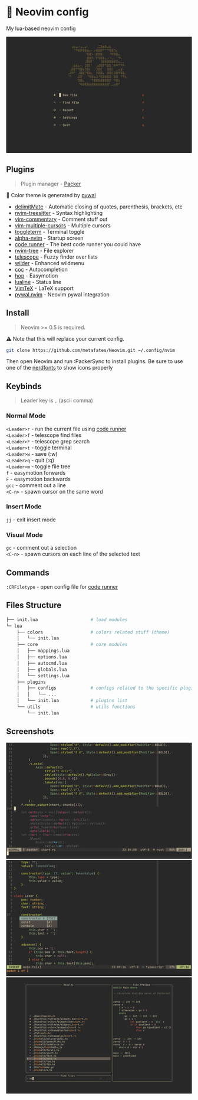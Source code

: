 # 📝 Neovim config

My lua-based neovim config

![screenshot](./screenshots/1.png)

## Plugins

> Plugin manager - [Packer](https://github.com/wbthomason/packer.nvim)

🎨 Color theme is generated by [pywal](https://github.com/dylanaraps/pywal)

- [delimitMate](https://github.com/Raimondi/delimitMate) - Automatic closing of quotes, parenthesis, brackets, etc
- [nvim-treesitter](https://github.com/nvim-treesitter/nvim-treesitter) - Syntax highlighting
- [vim-commentary](https://github.com/tpope/vim-commentary) - Comment stuff out
- [vim-multiple-cursors](https://github.com/terryma/vim-multiple-cursors) - Multiple cursors
- [toggleterm](https://github.com/akinsho/toggleterm.nvim) - Terminal toggle
- [alpha-nvim](https://github.com/goolord/alpha-nvim) - Startup screen
- [code runner](https://github.com/CRAG666/code_runner.nvim) - The best code runner you could have
- [nvim-tree](https://github.com/kyazdani42/nvim-tree.lua) - File explorer
- [telescope](https://github.com/nvim-telescope/telescope.nvim) - Fuzzy finder over lists
- [wilder](https://github.com/gelguy/wilder.nvim) - Enhanced wildmenu
- [coc](https://github.com/neoclide/coc.nvim) - Autocompletion
- [hop](https://github.com/phaazon/hop.nvim) - Easymotion
- [lualine](https://github.com/nvim-lualine/lualine.nvim) - Status line
- [VimTeX](https://github.com/lervag/vimtex) - LaTeX support
- [pywal.nvim](https://github.com/AlphaTechnolog/pywal.nvim) - Neovim pywal integration

## Install

> Neovim >= 0.5 is required.

⚠️ Note that this will replace your current config.

```bash
git clone https://github.com/metafates/Neovim.git ~/.config/nvim
```

Then open Neovim and run :PackerSync to install plugins.
Be sure to use one of the [nerdfonts](https://github.com/ryanoasis/nerd-fonts) to show icons properly

## Keybinds

> Leader key is `,` (ascii comma)

### Normal Mode

`<Leader>r` - run the current file using [code runner](https://github.com/CRAG666/code_runner.nvim)\
`<Leader>f` - telescope find files\
`<Leader>F` - telescope grep search\
`<Leader>t` - toggle terminal\
`<Leader>w` - save (:w)\
`<Leader>q` - quit (:q)\
`<Leader>m` - toggle file tree\
`f` - easymotion forwards\
`F` - easymotion backwards\
`gcc` - comment out a line\
`<C-n>` - spawn cursor on the same word

### Insert Mode

`jj` - exit insert mode

### Visual Mode

`gc` - comment out a selection\
`<C-n>` - spawn cursors on each line of the selected text

## Commands

`:CRFiletype` - open config file for [code runner](https://github.com/CRAG666/code_runner.nvim)

## Files Structure

```bash
├── init.lua                    # load modules
└─ lua
    ├── colors                  # colors related stuff (theme)
    │   └── init.lua  
    ├── core                    # core modules
    │   ├── mappings.lua
    │   ├── options.lua
    │   ├── autocmd.lua
    │   ├── globals.lua
    │   └── settings.lua
    ├── plugins
    │   ├── configs             # configs related to the specific plugins
    │   │   └── ...
    │   └── init.lua            # plugins list
    └── utils                   # utils functions
        └── init.lua
```

## Screenshots

![screenshot](./screenshots/2.png)
![screenshot](./screenshots/3.png)
![screenshot](./screenshots/4.png)
